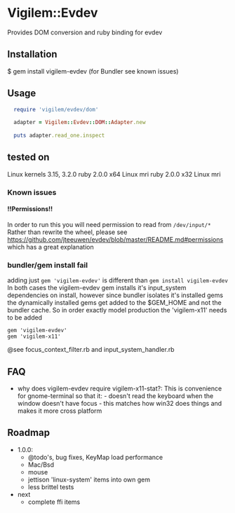 # Vigilem::Evdev
  Provides DOM conversion and ruby binding for evdev
  
## Installation
  $ gem install vigilem-evdev
  (for Bundler see known issues)
  
## Usage
```ruby
  require 'vigilem/evdev/dom'
  
  adapter = Vigilem::Evdev::DOM::Adapter.new
  
  puts adapter.read_one.inspect
```

## tested on
  Linux kernels 3.15, 3.2.0
  ruby 2.0.0 x64 Linux mri
  ruby 2.0.0 x32 Linux mri

### Known issues

#### !!Permissions!!
  In order to run this you will need permission to read from `/dev/input/*`
  Rather than rewrite the wheel, please see 
  https://github.com/jteeuwen/evdev/blob/master/README.md#permissions
  which has a great explanation

### bundler/gem install fail
  adding just ```gem 'vigilem-evdev'``` is different than ```gem install vigilem-evdev```
  In both cases the vigilem-evdev gem installs it's input_system dependencies on install, however since 
  bundler isolates it's installed gems the dynamically installed gems get added to the $GEM_HOME and not
  the bundler cache. So in order exactly model production the 'vigilem-x11' needs to be added 
  ```
  gem 'vigilem-evdev'
  gem 'vigilem-x11'
  ```
  @see focus_context_filter.rb and input_system_handler.rb

## FAQ
  - why does vigilem-evdev require vigilem-x11-stat?: 
      This is convenience for gnome-terminal so that it:
        - doesn't read the keyboard when the window doesn't have focus
        - this matches how win32 does things and makes it more cross platform

## Roadmap
 + 1.0.0:
   - @todo's, bug fixes, KeyMap load performance
   - Mac/Bsd
   - mouse
   - jettison 'linux-system' items into own gem
   - less brittel tests
 + next
   - complete ffi items
